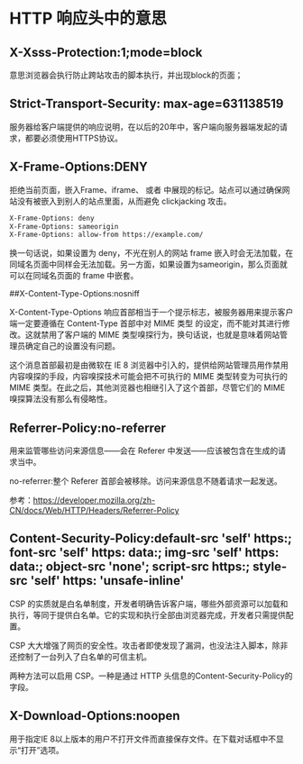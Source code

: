# HTTP 响应头中的意思

## X-Xsss-Protection:1;mode=block
意思浏览器会执行防止跨站攻击的脚本执行，并出现block的页面；

## Strict-Transport-Security: max-age=631138519

服务器给客户端提供的响应说明，在以后的20年中，客户端向服务器端发起的请求，都要必须使用HTTPS协议。

## X-Frame-Options:DENY

拒绝当前页面，嵌入Frame、iframe、<embed> 或者 <object> 中展现的标记。站点可以通过确保网站没有被嵌入到别人的站点里面，从而避免 clickjacking 攻击。

```html
X-Frame-Options: deny
X-Frame-Options: sameorigin
X-Frame-Options: allow-from https://example.com/
```
换一句话说，如果设置为 deny，不光在别人的网站 frame 嵌入时会无法加载，在同域名页面中同样会无法加载。另一方面，如果设置为sameorigin，那么页面就可以在同域名页面的 frame 中嵌套。

##X-Content-Type-Options:nosniff

X-Content-Type-Options 响应首部相当于一个提示标志，被服务器用来提示客户端一定要遵循在 Content-Type 首部中对  MIME 类型 的设定，而不能对其进行修改。这就禁用了客户端的 MIME 类型嗅探行为，换句话说，也就是意味着网站管理员确定自己的设置没有问题。

这个消息首部最初是由微软在 IE 8 浏览器中引入的，提供给网站管理员用作禁用内容嗅探的手段，内容嗅探技术可能会把不可执行的 MIME 类型转变为可执行的 MIME 类型。在此之后，其他浏览器也相继引入了这个首部，尽管它们的 MIME 嗅探算法没有那么有侵略性。

## Referrer-Policy:no-referrer
用来监管哪些访问来源信息——会在 Referer  中发送——应该被包含在生成的请求当中。

no-referrer:整个 Referer  首部会被移除。访问来源信息不随着请求一起发送。

参考：https://developer.mozilla.org/zh-CN/docs/Web/HTTP/Headers/Referrer-Policy

## Content-Security-Policy:default-src 'self' https:; font-src 'self' https: data:; img-src 'self' https: data:; object-src 'none'; script-src https:; style-src 'self' https: 'unsafe-inline'

CSP 的实质就是白名单制度，开发者明确告诉客户端，哪些外部资源可以加载和执行，等同于提供白名单。它的实现和执行全部由浏览器完成，开发者只需提供配置。

CSP 大大增强了网页的安全性。攻击者即使发现了漏洞，也没法注入脚本，除非还控制了一台列入了白名单的可信主机。

两种方法可以启用 CSP。一种是通过 HTTP 头信息的Content-Security-Policy的字段。

## X-Download-Options:noopen
用于指定IE 8以上版本的用户不打开文件而直接保存文件。在下载对话框中不显示“打开”选项。


